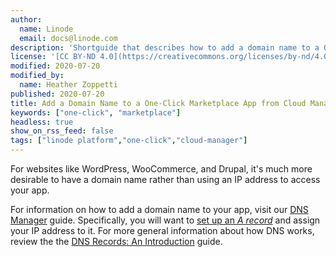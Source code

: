 ```yaml
---
author:
  name: Linode
  email: docs@linode.com
description: 'Shortguide that describes how to add a domain name to a One-Click Marketplace App from the Cloud Manager.'
license: '[CC BY-ND 4.0](https://creativecommons.org/licenses/by-nd/4.0)'
modified: 2020-07-20
modified_by:
  name: Heather Zoppetti
published: 2020-07-20
title: Add a Domain Name to a One-Click Marketplace App from Cloud Manager
keywords: ["one-click", "marketplace"]
headless: true
show_on_rss_feed: false
tags: ["linode platform","one-click","cloud-manager"]
---
```


For websites like WordPress, WooCommerce, and Drupal, it's much more desirable to have a domain name rather than using an IP address to access your app.

For information on how to add a domain name to your app, visit our [DNS Manager](/docs/platform/manager/dns-manager/) guide. Specifically, you will want to [set up an *A record*](/docs/platform/manager/dns-manager/#add-dns-records) and assign your IP address to it. For more general information about how DNS works, review the the [DNS Records: An Introduction](/docs/networking/dns/dns-records-an-introduction/) guide.
